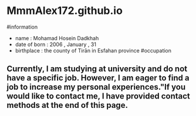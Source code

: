 # MmmAlex172.github.io
#information
- name : Mohamad Hosein Dadkhah
- date of born : 2006 , January , 31
- birthplace : the county of Tirān in Esfahan province
#occupation
## Currently, I am studying at university and do not have a specific job. However, I am eager to find a job to increase my personal experiences."If you would like to contact me, I have provided contact methods at the end of this page.
